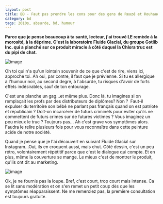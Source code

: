 ```yaml
---
layout: post
title: BD - Faut pas prendre les cons pour des gens de Reuzé et Rouhaud (2019)
category: bd
tags: 2010s, absurde, bd, humour
---
```

**Parce que je pense beaucoup à ta santé, lecteur, j'ai trouvé LE remède à la morosité, à la déprime. C'est la laboratoire Fluide Glacial, du groupe Gotlib Inc. qui a planché sur ce produit miracle à côté duquel la Chlora truc est du pipi de chat.**

![image](https://filedn.eu/llqi9IBxlYouGRXYG2xlROb/img/2020/pourdescons1.jpg)

Oh toi qui n'a qu'un lointain souvenir de ce que c'est de rire, viens ici, approche toi. Ah oui, par contre, il faut que je prévienne. Si tu es allergique à l'humour noir, au second degré, à l'absurde, tu risques d'avoir de forts effets indésirables, sauf de ton entourage. 

C'est une planche un gag...et même plus. Donc là, tu imagines si on remplaçait les profs par des distributeurs de diplômes? Non ?  Faut-il expulser du territoire son bébé ne parlant pas français quand on est patriote et républicain ? Doit-on incarcérer de futurs criminels pour éviter qu’ils ne commettent de futurs crimes sur de futures victimes ? Vous imaginez un peu mieux le truc ? Toujours pas... Ah c'est grave vos symptômes alors. Faudra le relire plusieurs fois pour vous reconnaître dans cette peinture acide de notre société.

Quand je pense que je l'ai découvert en suivant Fluide Glacial sur Instagram...Oui, ils en croquent aussi, mais chut. Côté dessin, c'est un peu rétro, volontairement répétitif parce que c'est le dialogue qui compte. Et en plus, même la couverture se mange. Le mieux c'est de montrer le produit, qu'ils ont dit au marketing.

![image](https://filedn.eu/llqi9IBxlYouGRXYG2xlROb/img/2020/pourdescons2.jpg)

Ok, je ne fournis pas la loupe. Bref, c'est court, trop court mais intense. Ca se lit sans modération et on s'en remet un petit coup dès que les symptômes réapparaissent. Ne me remerciez pas, la première consultation est toujours gratuite.
